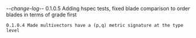 -*-change-log-*-
	0.1.0.5 Adding hspec tests, fixed blade comparison to order blades in terms of grade first

	0.1.0.4 Made multivectors have a (p,q) metric signature at the type level
